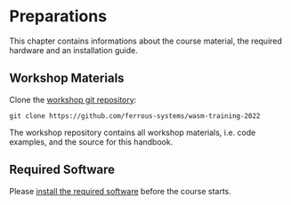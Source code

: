 # Preparations

This chapter contains informations about the course material, the required hardware and an installation guide.

## Workshop Materials

Clone the [workshop git repository][repo]:

```
git clone https://github.com/ferrous-systems/wasm-training-2022
```

[repo]: https://github.com/ferrous-systems/wasm-training-2022

The workshop repository contains all workshop materials, i.e. code examples,
and the source for this handbook.

## Required Software

Please [install the required software](./setup.md) before the course starts.
